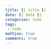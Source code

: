 ```yaml
---
title: {{ title }}
date: {{ date }}
categories: todo
tags: 
 - todo
mathjax: true
comments: true
---
```


<!-- more -->
